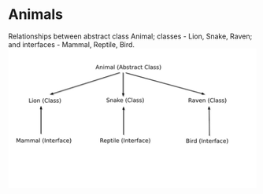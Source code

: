 # Animals
Relationships between abstract class Animal; classes - Lion, Snake, Raven; and interfaces - Mammal, Reptile, Bird.
<img src="structure.jpg" width="700"/>
